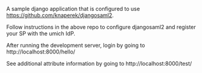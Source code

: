 A sample django application that is configured to use https://github.com/knaperek/djangosaml2.

Follow instructions in the above repo to configure djangosaml2 and register your SP with the umich IdP.

After running the development server, login by going to http://localhost:8000/hello/

See additional attribute information by going to http://localhost:8000/test/